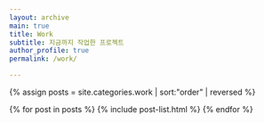 ```yaml
---
layout: archive
main: true
title: Work
subtitle: 지금까지 작업한 프로젝트
author_profile: true
permalink: /work/

---
```



{% assign posts = site.categories.work | sort:"order" | reversed %}

{% for post in posts %}
  {% include post-list.html %}
{% endfor %}